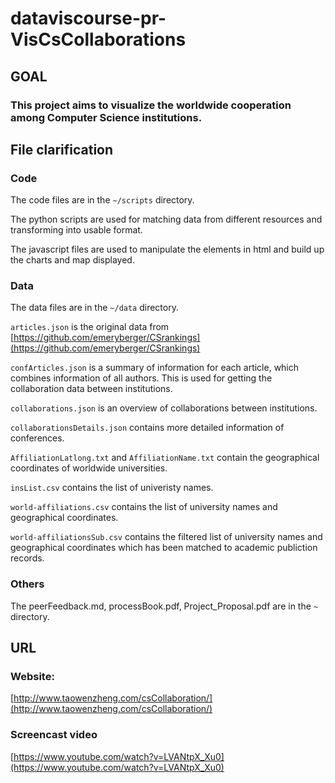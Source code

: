 # dataviscourse-pr-VisCsCollaborations

## GOAL

### This project aims to visualize the worldwide cooperation among Computer Science institutions.

## File clarification

### Code

The code files are in the `~/scripts` directory.

The python scripts are used for matching data from different resources and transforming into usable format.

The javascript files are used to manipulate the elements in html and build up the charts and map displayed.

### Data

The data files are in the `~/data` directory.

`articles.json` is the original data from [https://github.com/emeryberger/CSrankings](https://github.com/emeryberger/CSrankings)

`confArticles.json` is a summary of information for each article, which combines information of all authors. This is used for getting the collaboration data between institutions.

`collaborations.json` is an overview of collaborations between institutions.

`collaborationsDetails.json` contains more detailed information of conferences.

`AffiliationLatlong.txt` and `AffiliationName.txt` contain the geographical coordinates of worldwide universities.

`insList.csv` contains the list of univeristy names.

`world-affiliations.csv` contains the list of university names and geographical coordinates.

`world-affiliationsSub.csv` contains the filtered list of university names and geographical coordinates which has been matched to academic publiction records.


### Others

The peerFeedback.md, processBook.pdf, Project_Proposal.pdf are in the `~` directory.

## URL

### Website:

[http://www.taowenzheng.com/csCollaboration/](http://www.taowenzheng.com/csCollaboration/)

### Screencast video

[https://www.youtube.com/watch?v=LVANtpX_Xu0](https://www.youtube.com/watch?v=LVANtpX_Xu0)



